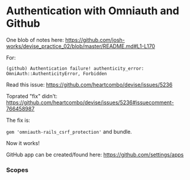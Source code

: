 # Authentication with Omniauth and Github

One blob of notes here: https://github.com/josh-works/devise_practice_02/blob/master/README.md#L1-L170

For:

```
(github) Authentication failure! authenticity_error: OmniAuth::AuthenticityError, Forbidden
```

Read this issue: https://github.com/heartcombo/devise/issues/5236

Toprated "fix" didn't: https://github.com/heartcombo/devise/issues/5236#issuecomment-766458987

The fix is:

`gem 'omniauth-rails_csrf_protection'` and bundle. 

Now it works!

GitHub app can be created/found here: https://github.com/settings/apps

### Scopes

